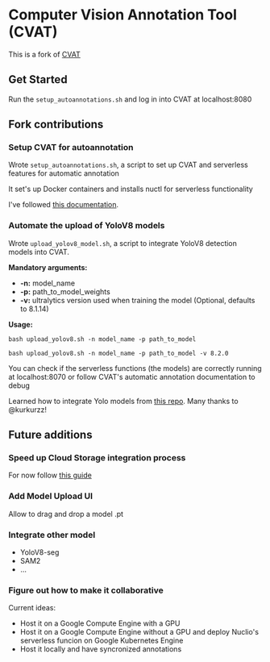 # Computer Vision Annotation Tool (CVAT)
This is a fork of [CVAT](https://github.com/cvat-ai/cvat)

## Get Started
Run the `setup_autoannotations.sh` and log in into CVAT at localhost:8080

## Fork contributions
### Setup CVAT for autoannotation
Wrote `setup_autoannotations.sh`, a script to set up CVAT and serverless features for automatic annotation

It set's up Docker containers and installs nuctl for serverless functionality

I've followed [this documentation](https://docs.cvat.ai/docs/administration/advanced/installation_automatic_annotation/).

### Automate the upload of YoloV8 models
Wrote `upload_yolov8_model.sh`, a script to integrate YoloV8 detection models into CVAT.

**Mandatory arguments:**
- **-n:** model_name
- **-p:** path_to_model_weights
- **-v:** ultralytics version used when training the model (Optional, defaults to 8.1.14)

**Usage:**

```console
bash upload_yolov8.sh -n model_name -p path_to_model
```

```console
bash upload_yolov8.sh -n model_name -p path_to_model -v 8.2.0
```

You can check if the serverless functions (the models) are correctly running at localhost:8070 or follow CVAT's automatic annotation documentation to debug

Learned how to integrate Yolo models from [this repo](https://github.com/kurkurzz/custom-yolov8-auto-annotation-cvat-blueprint). Many thanks to @kurkurzz!


## Future additions

### Speed up Cloud Storage integration process
For now follow [this guide](https://docs.cvat.ai/docs/manual/basics/attach-cloud-storage/#google-cloud-storage)

### Add Model Upload UI
Allow to drag and drop a model .pt

### Integrate other model
- YoloV8-seg
- SAM2
- ...

### Figure out how to make it collaborative
Current ideas:
- Host it on a Google Compute Engine with a GPU
- Host it on a Google Compute Engine without a GPU and deploy Nuclio's serverless funcion on Google Kubernetes Engine
- Host it locally and have syncronized annotations
